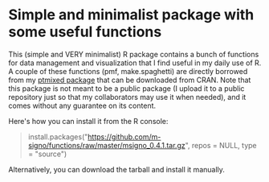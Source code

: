 # Simple and minimalist package with some useful functions
This (simple and VERY minimalist) R package  contains a bunch of functions for data management and visualization that I find useful in my daily use of R. 
A couple of these functions (pmf, make.spaghetti) are directly borrowed from my [ptmixed package](https://github.com/m-signo/ptmixed) that can be downloaded from CRAN.
Note that this package is not meant to be a public package (I upload it to a public repository just so that my collaborators may use it when needed), and it comes without any guarantee on its content.

Here's how you can install it from the R console:

> install.packages("https://github.com/m-signo/functions/raw/master/msigno_0.4.1.tar.gz", repos = NULL, type = "source")

Alternatively, you can download the tarball and install it manually.
